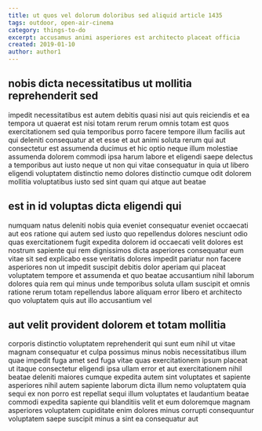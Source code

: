 ```yaml
---
title: ut quos vel dolorum doloribus sed aliquid article 1435
tags: outdoor, open-air-cinema
category: things-to-do
excerpt: accusamus animi asperiores est architecto placeat officia
created: 2019-01-10
author: author1
---
```


## nobis dicta necessitatibus ut mollitia reprehenderit sed

impedit necessitatibus est autem debitis quasi nisi aut quis reiciendis et ea tempora ut quaerat est nisi totam rerum rerum omnis totam est quos exercitationem sed quia temporibus porro facere tempore illum facilis aut qui deleniti consequatur at et esse et aut animi soluta rerum qui aut consectetur est assumenda ducimus et hic optio neque illum molestiae assumenda dolorem commodi ipsa harum labore et eligendi saepe delectus a temporibus aut iusto neque ut non qui vitae consequatur in quia ut libero eligendi voluptatem distinctio nemo dolores distinctio cumque odit dolorem mollitia voluptatibus iusto sed sint quam qui atque aut beatae

## est in id voluptas dicta eligendi qui

numquam natus deleniti nobis quia eveniet consequatur eveniet occaecati aut eos ratione qui autem sed iusto quo repellendus dolores nesciunt odio quas exercitationem fugit expedita dolorem id occaecati velit dolores est nostrum sapiente qui rem dignissimos dicta asperiores consequatur eum vitae sit sed explicabo esse veritatis dolores impedit pariatur non facere asperiores non ut impedit suscipit debitis dolor aperiam qui placeat voluptatem tempore et assumenda et quo beatae accusantium nihil laborum dolores quia rem qui minus unde temporibus soluta ullam suscipit et omnis ratione rerum totam repellendus labore aliquam error libero et architecto quo voluptatem quis aut illo accusantium vel

## aut velit provident dolorem et totam mollitia

corporis distinctio voluptatem reprehenderit qui sunt eum nihil ut vitae magnam consequatur et culpa possimus minus nobis necessitatibus illum quae impedit fuga amet sed fuga vitae quas exercitationem ipsum placeat ut itaque consectetur eligendi ipsa ullam error et aut exercitationem nihil beatae deleniti maiores cumque expedita autem sint voluptates et sapiente asperiores nihil autem sapiente laborum dicta illum nemo voluptatem quia sequi ex non porro est repellat sequi illum voluptates et laudantium beatae commodi expedita sapiente qui blanditiis velit et eum doloremque magnam asperiores voluptatem cupiditate enim dolores minus corrupti consequuntur voluptatem saepe suscipit minus a sint ea consequatur aut
